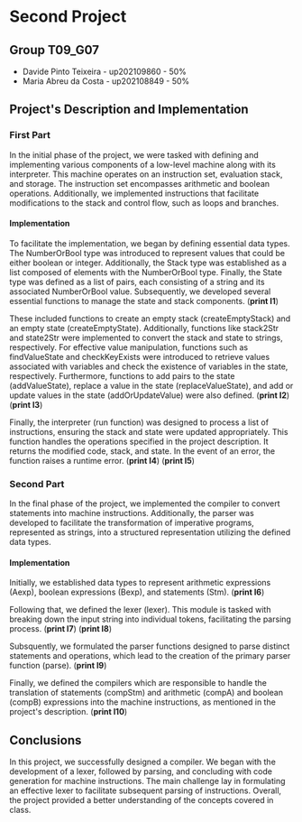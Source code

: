 # Second Project

## Group T09_G07
- Davide Pinto Teixeira - up202109860 - 50%
- Maria Abreu da Costa - up202108849 - 50%

## Project's Description and Implementation

### First Part
In the initial phase of the project, we were tasked with defining and implementing various components of a low-level machine along with its interpreter. This machine operates on an instruction set, evaluation stack, and storage. The instruction set encompasses arithmetic and boolean operations. Additionally, we implemented instructions that facilitate modifications to the stack and control flow, such as loops and branches.

#### Implementation
To facilitate the implementation, we began by defining essential data types. The NumberOrBool type was introduced to represent values that could be either boolean or integer. Additionally, the Stack type was established as a list composed of elements with the NumberOrBool type. Finally, the State type was defined as a list of pairs, each consisting of a string and its associated NumberOrBool value.
Subsequently, we developed several essential functions to manage the state and stack components.
(**print I1**) 

These included functions to create an empty stack (createEmptyStack) and an empty state (createEmptyState). Additionally, functions like stack2Str and state2Str were implemented to convert the stack and state to strings, respectively. For effective value manipulation, functions such as findValueState and checkKeyExists were introduced to retrieve values associated with variables and check the existence of variables in the state, respectively. Furthermore, functions to add pairs to the state (addValueState), replace a value in the state (replaceValueState), and add or update values in the state (addOrUpdateValue) were also defined.
(**print I2**)
(**print I3**)

Finally, the interpreter (run function) was designed to process a list of instructions, ensuring the stack and state were updated appropriately. This function handles the operations specified in the project description. It returns the modified code, stack, and state. In the event of an error, the function raises a runtime error.
(**print I4**)
(**print I5**)



### Second Part
In the final phase of the project, we implemented the compiler to convert statements into machine instructions. Additionally, the parser was developed to facilitate the transformation of imperative programs, represented as strings, into a structured representation utilizing the defined data types.

#### Implementation
Initially, we established data types to represent arithmetic expressions (Aexp), boolean expressions (Bexp), and statements (Stm).
(**print I6**)

Following that, we defined the lexer (lexer). This module is tasked with breaking down the input string into individual tokens, facilitating the parsing process.
(**print I7**)
(**print I8**)

Subsquently, we formulated the parser functions designed to parse distinct statements and operations, which lead to the creation of the primary parser function (parse).
(**print I9**)

Finally, we defined the compilers which are responsible to handle the translation of statements (compStm) and arithmetic (compA) and boolean (compB) expressions into the machine instructions, as mentioned in the project's description.
(**print I10**)



## Conclusions
In this project, we successfully designed a compiler. We began with the development of a lexer, followed by parsing, and concluding with code generation for machine instructions. The main challenge lay in formulating an effective lexer to facilitate subsequent parsing of instructions. Overall, the project provided a better understanding of the concepts covered in class.